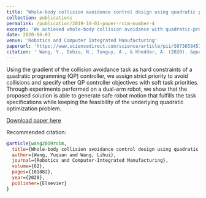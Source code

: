 ```yaml
---
title: "Whole-body collision avoidance control design using quadratic programming with strict and soft task priorities"
collection: publications
permalink: /publication/2019-10-01-paper-rcim-number-4
excerpt: 'We achieved whole-body collision avoidance with quadratic-programming with soft and strict task priorities.'
date: 2020-06-03
venue: 'Robotics and Computer Integrated Manufacturing'
paperurl: 'https://www.sciencedirect.com/science/article/pii/S0736584518303405'
citation: ' Wang, Y., Dehio, N., Tanguy, A., & Kheddar, A. (2020). &quot;Impact-Aware Task-Space Quadratic-Programming Control.  Number 1.&quot; <i> arXiv preprint arXiv:2006.01987 </i>. 1(3).'
---
```


Using the gradient of the collision avoidance task as hard constraints of a quadratic programming (QP) controller, we assign strict priority to avoid collisions and specify other QP controller objectives with soft task priorities. Through experiments performed on a dual-arm robot, we show that the proposed solution is able to generate safe robot motion that fulfills the task specifications while keeping the feasibility of the underlying quadratic optimization problem.

[Download paper here](https://reader.elsevier.com/reader/sd/pii/S0736584518303405?token=F3B0CD0DB147F0610ED9BE921393922E0D99835B5A456503B0FC00C8EBB0D17F4D1855E566F92FE09A16BDDEEE68B96A)

Recommended citation:
```bib
@article{wang2019rcim,
  title={Whole-body collision avoidance control design using quadratic programming with strict and soft task priorities},
  author={Wang, Yuquan and Wang, Lihui},
  journal={Robotics and Computer-Integrated Manufacturing},
  volume={62},
  pages={101882},
  year={2020},
  publisher={Elsevier}
}
```

